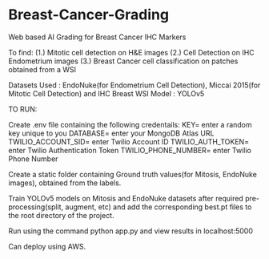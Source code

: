 # Breast-Cancer-Grading
Web based AI Grading for Breast Cancer IHC Markers

To find:
(1.) Mitotic cell detection on H&E images
(2.) Cell Detection on IHC Endometrium images
(3.) Breast Cancer cell classification on patches obtained from a WSI

Datasets Used : EndoNuke(for Endometrium Cell Detection), Miccai 2015(for Mitotic Cell Detection) and IHC Breast WSI
Model : YOLOv5


TO RUN:

Create .env file containing the following credentails:
KEY= enter a random key unique to you
DATABASE= enter your MongoDB Atlas URL
TWILIO_ACCOUNT_SID= enter Twilio Account ID
TWILIO_AUTH_TOKEN= enter Twilio Authentication Token
TWILIO_PHONE_NUMBER= enter Twilio Phone Number

Create a static folder containing Ground truth values(for Mitosis, EndoNuke images), obtained from the labels.

Train YOLOv5 models on Mitosis and EndoNuke datasets after required pre-processing(split, augment, etc) and add the corresponding best.pt files to the root directory of the project.

Run using the command python app.py and view results in localhost:5000

Can deploy using AWS.
